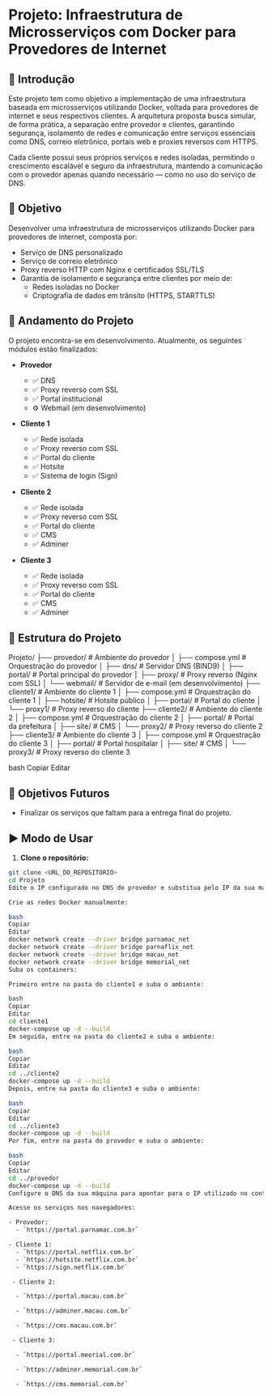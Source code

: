 # Projeto: Infraestrutura de Microsserviços com Docker para Provedores de Internet

## 🧾 Introdução

Este projeto tem como objetivo a implementação de uma infraestrutura baseada em microsserviços utilizando Docker, voltada para provedores de internet e seus respectivos clientes. A arquitetura proposta busca simular, de forma prática, a separação entre provedor e clientes, garantindo segurança, isolamento de redes e comunicação entre serviços essenciais como DNS, correio eletrônico, portais web e proxies reversos com HTTPS.

Cada cliente possui seus próprios serviços e redes isoladas, permitindo o crescimento escalável e seguro da infraestrutura, mantendo a comunicação com o provedor apenas quando necessário — como no uso do serviço de DNS.

## 🎯 Objetivo

Desenvolver uma infraestrutura de microsserviços utilizando Docker para provedores de internet, composta por:

- Serviço de DNS personalizado
- Serviço de correio eletrônico
- Proxy reverso HTTP com Nginx e certificados SSL/TLS
- Garantia de isolamento e segurança entre clientes por meio de:
  - Redes isoladas no Docker
  - Criptografia de dados em trânsito (HTTPS, STARTTLS)

## 🚧 Andamento do Projeto

O projeto encontra-se em desenvolvimento. Atualmente, os seguintes módulos estão finalizados:

- **Provedor**
  - ✅ DNS
  - ✅ Proxy reverso com SSL
  - ✅ Portal institucional
  - ⚙️ Webmail (em desenvolvimento)

- **Cliente 1**
  - ✅ Rede isolada
  - ✅ Proxy reverso com SSL
  - ✅ Portal do cliente
  - ✅ Hotsite
  - ✅ Sistema de login (Sign)

- **Cliente 2**
  - ✅ Rede isolada
  - ✅ Proxy reverso com SSL
  - ✅ Portal do cliente
  - ✅ CMS
  - ✅ Adminer

- **Cliente 3**
  - ✅ Rede isolada
  - ✅ Proxy reverso com SSL
  - ✅ Portal do cliente
  - ✅ CMS
  - ✅ Adminer

## 📁 Estrutura do Projeto

Projeto/
├── provedor/ # Ambiente do provedor
│ ├── compose.yml # Orquestração do provedor
│ ├── dns/ # Servidor DNS (BIND9)
│ ├── portal/ # Portal principal do provedor
│ ├── proxy/ # Proxy reverso (Nginx com SSL)
│ └── webmail/ # Servidor de e-mail (em desenvolvimento)
├── cliente1/ # Ambiente do cliente 1
│ ├── compose.yml # Orquestração do cliente 1
│ ├── hotsite/ # Hotsite público
│ ├── portal/ # Portal do cliente
│ └── proxy1/ # Proxy reverso do cliente
├── cliente2/ # Ambiente do cliente 2
│ ├── compose.yml # Orquestração do cliente 2
│ ├── portal/ # Portal da prefeitura
│ ├── site/ # CMS
│ └── proxy2/ # Proxy reverso do cliente 2
├── cliente3/ # Ambiente do cliente 3
│ ├── compose.yml # Orquestração do cliente 3
│ ├── portal/ # Portal hospitalar
│ ├── site/ # CMS
│ └── proxy3/ # Proxy reverso do cliente 3

bash
Copiar
Editar

## 🔭 Objetivos Futuros

- Finalizar os serviços que faltam para a entrega final do projeto.

## ▶️ Modo de Usar

1. **Clone o repositório:**

```bash
git clone <URL_DO_REPOSITORIO>
cd Projeto
Edite o IP configurado no DNS do provedor e substitua pelo IP da sua máquina local.

Crie as redes Docker manualmente:

bash
Copiar
Editar
docker network create --driver bridge parnamac_net
docker network create --driver bridge parnaflix_net
docker network create --driver bridge macau_net
docker network create --driver bridge memorial_net
Suba os containers:

Primeiro entre na pasta do cliente1 e suba o ambiente:

bash
Copiar
Editar
cd cliente1
docker-compose up -d --build
Em seguida, entre na pasta do cliente2 e suba o ambiente:

bash
Copiar
Editar
cd ../cliente2
docker-compose up -d --build
Depois, entre na pasta do cliente3 e suba o ambiente:

bash
Copiar
Editar
cd ../cliente3
docker-compose up -d --build
Por fim, entre na pasta do provedor e suba o ambiente:

bash
Copiar
Editar
cd ../provedor
docker-compose up -d --build
Configure o DNS da sua máquina para apontar para o IP utilizado no container DNS.

Acesse os serviços nos navegadores:

- Provedor:
  - `https://portal.parnamac.com.br`

- Cliente 1:
  - `https://portal.netflix.com.br`
  - `https://hotsite.netflix.com.br`
  - `https://sign.netflix.com.br`

 - Cliente 2:

  - `https://portal.macau.com.br`

  - `https://adminer.macau.com.br`

  - `https://cms.macau.com.br`

 - Cliente 3:

  - `https://portal.meorial.com.br`

  - `https://adminer.memorial.com.br`

  - `https://cms.memorial.com.br`

